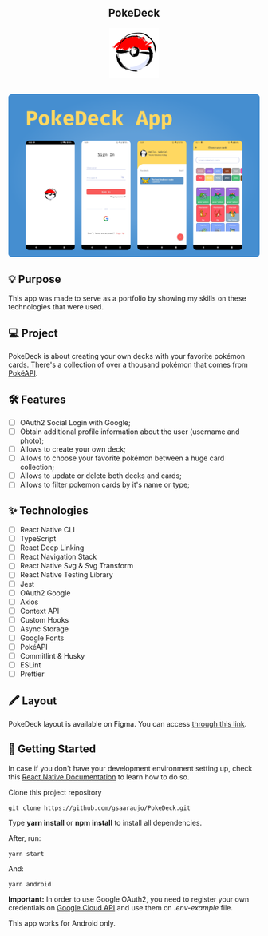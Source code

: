 <div style="text-align: center">

## PokeDeck

![alt PokeDeck](.github/logo.png)

</div>

##

![alt PokeDeck](.github/cover.png)

## 💡 Purpose

This app was made to serve as a portfolio by showing my skills on these technologies that were used.

## 💻 Project

PokeDeck is about creating your own decks with your favorite pokémon cards. There's a collection of over a thousand pokémon that comes from [PokéAPI](https://pokeapi.co).

## 🛠️ Features

- [ ] OAuth2 Social Login with Google;
- [ ] Obtain additional profile information about the user (username and photo);
- [ ] Allows to create your own deck;
- [ ] Allows to choose your favorite pokémon between a huge card collection;
- [ ] Allows to update or delete both decks and cards;
- [ ] Allows to filter pokemon cards by it's name or type;

## ✨ Technologies

- [ ] React Native CLI
- [ ] TypeScript
- [ ] React Deep Linking
- [ ] React Navigation Stack
- [ ] React Native Svg & Svg Transform
- [ ] React Native Testing Library
- [ ] Jest
- [ ] OAuth2 Google
- [ ] Axios
- [ ] Context API
- [ ] Custom Hooks
- [ ] Async Storage
- [ ] Google Fonts
- [ ] PokéAPI
- [ ] Commitlint & Husky
- [ ] ESLint
- [ ] Prettier

## 🖍️ Layout

PokeDeck layout is available on Figma. You can access [through this link](https://www.figma.com/file/rqnLaSXESTIiYBta5Wdf6f/PokeDeck?node-id=0%3A1).

## 🚩 Getting Started

In case if you don't have your development environment setting up, check this [React Native Documentation](https://reactnative.dev/docs/environment-setup) to learn how to do so.

Clone this project repository

```
git clone https://github.com/gsaaraujo/PokeDeck.git
```

Type **yarn install** or **npm install** to install all dependencies.

After, run:

```
yarn start
```

And:

```
yarn android
```

**Important:** In order to use Google OAuth2, you need to register your own credentials on [Google Cloud API](https://console.cloud.google.com/apis/credentials?folder=&organizationId=&project=seismic-fx-321400) and use them on _.env-example_ file.

This app works for Android only.
